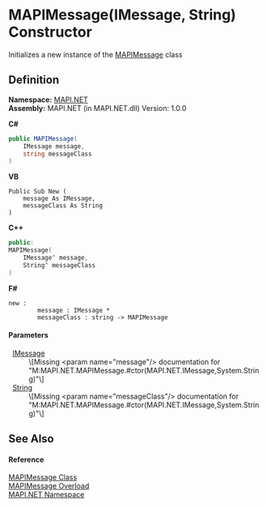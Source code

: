 # MAPIMessage(IMessage, String) Constructor


Initializes a new instance of the <a href="29b8d96c-1ec2-828d-35a5-fae12d8802c8.md">MAPIMessage</a> class



## Definition
**Namespace:** <a href="5bef4637-66f8-16d4-e5f4-4d0da57a1538.md">MAPI.NET</a>  
**Assembly:** MAPI.NET (in MAPI.NET.dll) Version: 1.0.0

**C#**
``` C#
public MAPIMessage(
	IMessage message,
	string messageClass
)
```
**VB**
``` VB
Public Sub New ( 
	message As IMessage,
	messageClass As String
)
```
**C++**
``` C++
public:
MAPIMessage(
	IMessage^ message, 
	String^ messageClass
)
```
**F#**
``` F#
new : 
        message : IMessage * 
        messageClass : string -> MAPIMessage
```



#### Parameters
<dl><dt>  <a href="f542b7a9-d1ab-fed6-c2df-7c20b044fccc.md">IMessage</a></dt><dd>\[Missing &lt;param name="message"/&gt; documentation for "M:MAPI.NET.MAPIMessage.#ctor(MAPI.NET.IMessage,System.String)"\]</dd><dt>  <a href="https://learn.microsoft.com/dotnet/api/system.string" target="_blank" rel="noopener noreferrer">String</a></dt><dd>\[Missing &lt;param name="messageClass"/&gt; documentation for "M:MAPI.NET.MAPIMessage.#ctor(MAPI.NET.IMessage,System.String)"\]</dd></dl>

## See Also


#### Reference
<a href="29b8d96c-1ec2-828d-35a5-fae12d8802c8.md">MAPIMessage Class</a>  
<a href="09824631-f255-821a-ee9f-bbff7d4fde9d.md">MAPIMessage Overload</a>  
<a href="5bef4637-66f8-16d4-e5f4-4d0da57a1538.md">MAPI.NET Namespace</a>  

